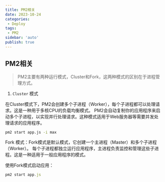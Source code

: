 ```yaml
---
title: PM2相关
date: 2023-10-24
categories:
 - Deploy
tags:
 - PM2
sidebar: 'auto'
publish: true
--- 
```


## PM2相关

> PM2主要有两种运行模式，Cluster和Fork，这两种模式的区别在于进程管理方式。

1. `Cluster` 模式

在Cluster模式下，PM2会创建多个子进程（Worker），每个子进程都可以处理请求。这是一种用于多核CPU的负载均衡模式。
PM2会自动复制你的应用程序来启动多个子进程，以实现并行处理请求。这种模式适用于Web服务器等需要并发处理请求的应用程序。

```bash
pm2 start app.js -i max
```
Fork 模式：Fork模式是默认模式，它创建一个主进程（Master）和多个子进程（Worker）。
每个子进程都独立运行应用程序，主进程负责监控和管理这些子进程。这是一种适用于一般应用程序的模式。

使用Fork模式启动应用：

```js
pm2 start app.js
```